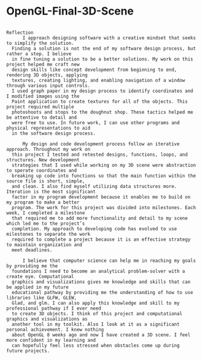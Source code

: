 # OpenGL-Final-3D-Scene

                                                                                 Reflection
          I approach designing software with a creative mindset that seeks to simplify the solution. 
      Finding a solution is not the end of my software design process, but rather a step. I believe 
      in fine tuning a solution to be a better solutions. My work on this project helped me craft new 
      design skills like concept development from beginning to end, rendering 3D objects, applying 
      textures, creating lighting, and enabling navigation of a window through various input controls.  
      I used graph paper in my design process to identify coordinates and I modified images using the 
      Paint application to create textures for all of the objects. This project required multiple 
      photoshoots and stops to the doughnut shop. These tactics helped me be attentive to detail and 
      were free to use. In future work, I can use other programs and physical representations to aid 
      in the software design process. 

          My design and code development process follow an iterative approach. Throughout my work on 
      this project I tested and retested designs, functions, loops, and structures. New development 
      strategies that I used while working on my 3D scene were abstraction to sperate coordinates and 
      breaking up code into functions so that the main function within the source file is short, simple, 
      and clean. I also find myself utilizing data structures more. Iteration is the most significant 
      factor in my program development because it enables me to build on my program to make a better 
      program. The work for this project was divided into milestones. Each week, I completed a milestone 
      that required me to add more functionality and detail to my scene which led me to the project’s 
      completion. My approach to developing code has evolved to use milestones to separate the work 
      required to complete a project because it is an effective strategy to maintain organization and 
      meet deadlines. 

          I believe that computer science can help me in reaching my goals by providing me the 
      foundations I need to become an analytical problem-solver with a create eye. Computational 
      graphics and visualizations gives me knowledge and skills that can be applied in my future 
      educational pathway by providing me the understanding of how to use libraries like GLFW, GLEW, 
      Glad, and glm. I can also apply this knowledge and skill to my professional pathway if I ever need 
      to create 3D objects. I think of this project and computational graphics and visualizations as 
      another tool in my toolkit. Also I look at it as a significant personal achievement. I knew nothing 
      about OpenGL 8 weeks ago and now I have created a 3D scene. I feel more confident in my learning and 
      can hopefully feel less stressed when obstacles come up during future projects.  

